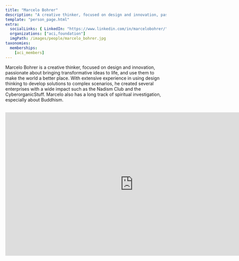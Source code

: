 ```yaml
---
title: "Marcelo Bohrer"
description: "A creative thinker, focused on design and innovation, passionate about bringing transformative ideas to life."
template: "person_page.html"
extra:
  socialLinks: { LinkedIn: "https://www.linkedin.com/in/marcelobohrer/"}
  organizations: ["aci,foundation"]
  imgPath: /images/people/marcelo_bohrer.jpg
taxonomies:
  memberships:
    [aci_members]
---
```


Marcelo Bohrer is a creative thinker, focused on design and innovation, passionate about bringing transformative ideas to life, and use them to make the world a better place. With extensive experience in using design thinking to develop solutions to complex scenarios, he created several enterprises with a wide impact such as the Nadism Club and the CyberorganicStuff. Marcelo also has a long track of spiritual investigation, especially about Buddhism.


<BR>
<div class="aspect-w-16 aspect-h-9">
<iframe src="https://player.vimeo.com/video/424095605" width="800" height="450" frameborder="0" allow="autoplay; fullscreen" allowfullscreen></iframe>
</div>
<BR>